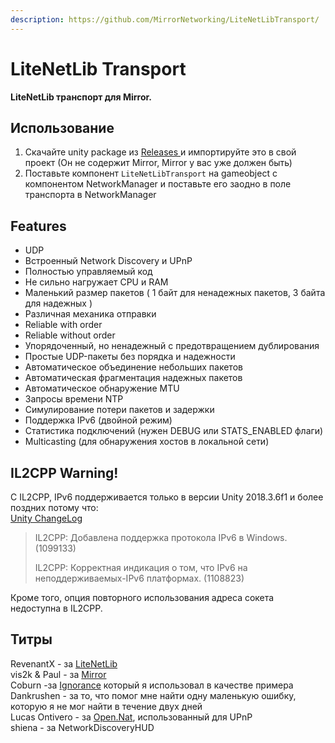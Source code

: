 ```yaml
---
description: https://github.com/MirrorNetworking/LiteNetLibTransport/
---
```


# LiteNetLib Transport

**LiteNetLib транспорт для Mirror.**

## Использование <a href="#usage" id="usage"></a>

1. Скачайте unity package из [Releases ](https://github.com/MirrorNetworking/LiteNetLibTransport/releases)и импортируйте это в свой проект (Он не содержит Mirror, Mirror у вас уже должен быть)
2. Поставьте компонент `LiteNetLibTransport` на gameobject с компонентом NetworkManager и поставьте его заодно в поле транспорта в NetworkManager

## Features <a href="#features" id="features"></a>

* UDP
* Встроенный Network Discovery и UPnP
* Полностью управляемый код
* Не сильно нагружает CPU и RAM
* Маленький размер пакетов ( 1 байт для ненадежных пакетов, 3 байта для надежных )
* Различная механика отправки
* Reliable with order
* Reliable without order
* Упорядоченный, но ненадежный с предотвращением дублирования
* Простые UDP-пакеты без порядка и надежности
* Автоматическое объединение небольших пакетов
* Автоматическая фрагментация надежных пакетов
* Автоматическое обнаружение MTU
* Запросы времени NTP
* Симулирование потери пакетов и задержки
* Поддержка IPv6 (двойной режим)
* Статистика подключений (нужен DEBUG или STATS\_ENABLED флаги)
* Multicasting (для обнаружения хостов в локальной сети)

## IL2CPP Warning! <a href="#il2cpp-warning" id="il2cpp-warning"></a>

С IL2CPP, IPv6 поддерживается только в версии Unity 2018.3.6f1 и более поздних потому что:\
[Unity ChangeLog](https://unity3d.com/unity/whats-new/2018.3.6)

> IL2CPP: Добавлена поддержка протокола IPv6 в Windows. (1099133)
>
> IL2CPP: Корректная индикация о том, что IPv6 на неподдерживаемых-IPv6 платформах. (1108823)

Кроме того, опция повторного использования адреса сокета недоступна в IL2CPP.

## Титры <a href="#credits" id="credits"></a>

RevenantX - за [LiteNetLib](https://github.com/RevenantX/LiteNetLib/releases)\
vis2k & Paul - за [Mirror](https://assetstore.unity.com/packages/tools/network/mirror-129321)\
Coburn -за [Ignorance](https://github.com/SoftwareGuy/Ignorance) который я использовал в качестве примера\
Dankrushen - за то, что помог мне найти одну маленькую ошибку, которую я не мог найти в течение двух дней\
Lucas Ontivero - за [Open.Nat](https://github.com/lontivero/Open.NAT/releases), использованный для UPnP\
shiena - за NetworkDiscoveryHUD
